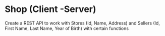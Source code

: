 # Shop (Client -Server)
 Create a REST API to work with Stores (Id, Name, Address) and Sellers (Id, First Name, Last Name, Year of Birth) with certain functions
